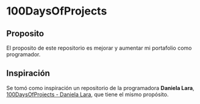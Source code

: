 # 100DaysOfProjects

## Proposito 
El proposito de este repositorio es mejorar y aumentar mi portafolio como programador. 

## Inspiración 
Se tomó como inspiración un repositorio de la programadora **Daniela Lara**, [100DaysOfProjects - Daniela Lara](https://github.com/lara-vel-dev/100DaysOfProjects), que tiene el mismo propósito. 
